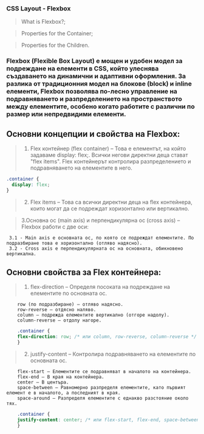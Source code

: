 ### CSS Layout - Flexbox

> What is Flexbox?;

> Properties for the Container;

> Properties for the Children.



### Flexbox (Flexible Box Layout) е мощен и удобен модел за подреждане на елементи в CSS, който улеснява създаването на динамични и адаптивни оформления. За разлика от традиционния модел на блокове (block) и inline елементи, Flexbox позволява по-лесно управление на подравняването и разпределението на пространството между елементите, особено когато работите с различни по размер или непредвидими елементи.

## Основни концепции и свойства на Flexbox:

> 1. Flex контейнер (flex container) – Това е елементът, на който задаваме display: flex;. Всички негови директни деца стават "flex items". Flex контейнерът контролира разпределението и подравняването на елементите в него.


```css
.container {
  display: flex;
}
```


> 2. Flex items – Това са всички директни деца на flex контейнера, които могат да се подреждат хоризонтално или вертикално.


> 3.Основна ос (main axis) и перпендикулярна ос (cross axis) – Flexbox работи с две оси:

     3.1 - Main axis е основната ос, по която се подреждат елементите. По подразбиране това е хоризонтално (отляво надясно).
     3.2 - Cross axis е перпендикулярната ос на основната, обикновено вертикална.


## Основни свойства за Flex контейнера:
> 1. flex-direction – Определя посоката на подреждане на елементите по основната ос.

        row (по подразбиране) – отляво надясно.
        row-reverse – отдясно наляво.
        column – подрежда елементите вертикално (отгоре надолу).
        column-reverse – отдолу нагоре.

```css
    .container {
    flex-direction: row; /* или column, row-reverse, column-reverse */
    }

```

> 2. justify-content – Контролира подравняването на елементите по основната ос.

        flex-start – Елементите се подравняват в началото на контейнера.
        flex-end – В края на контейнера.
        center – В центъра.
        space-between – Равномерно разпределя елементите, като първият елемент е в началото, а последният в края.
        space-around – Разпределя елементите с еднакво разстояние около тях.

    
```css
    .container {
    justify-content: center; /* или flex-start, flex-end, space-between, space-around */
    }
```